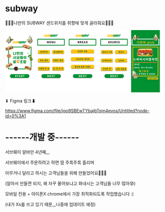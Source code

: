# subway

🥙🥙🥙나만의 SUBWAY 샌드위치를 취향에 맞게 골라줘요🥙🥙🥙

<img src="subway_ux.png">

⬇ Figma 링크⬇

https://www.figma.com/file/jqo9SBEwTYbajbTqm4evos/Untitled?node-id=0%3A1

<h1>------개발 중------</h1>

서브웨이 알바만 4년째,,,

서브웨이에서 주문하려고 하면 땀 주륵주륵 흘리며

아무거나 달라고 하시는 고객님들을 위해 만들었어요🎉🎉🎉

(알아서 만들면 되지, 왜 자꾸 물어보냐고 화내시는 고객님들 너무 많아😰)

모바일 전용 + 아이폰X chrome에서 가장 최적화되도록 작업했습니다 :)

(내가 Xs를 쓰고 있기 때문,,,나중에 업데이트 예정)
